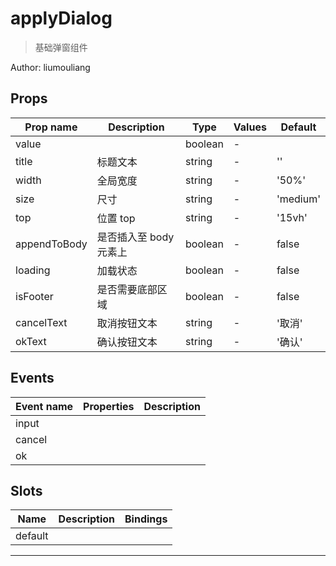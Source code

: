 # applyDialog

> 基础弹窗组件

Author: liumouliang

## Props

| Prop name    | Description            | Type    | Values | Default  |
| ------------ | ---------------------- | ------- | ------ | -------- |
| value        |                        | boolean | -      |          |
| title        | 标题文本               | string  | -      | ''       |
| width        | 全局宽度               | string  | -      | '50%'    |
| size         | 尺寸                   | string  | -      | 'medium' |
| top          | 位置 top               | string  | -      | '15vh'   |
| appendToBody | 是否插入至 body 元素上 | boolean | -      | false    |
| loading      | 加载状态               | boolean | -      | false    |
| isFooter     | 是否需要底部区域       | boolean | -      | false    |
| cancelText   | 取消按钮文本           | string  | -      | '取消'   |
| okText       | 确认按钮文本           | string  | -      | '确认'   |

## Events

| Event name | Properties | Description |
| ---------- | ---------- | ----------- |
| input      |            |
| cancel     |            |
| ok         |            |

## Slots

| Name    | Description | Bindings |
| ------- | ----------- | -------- |
| default |             |          |

---
